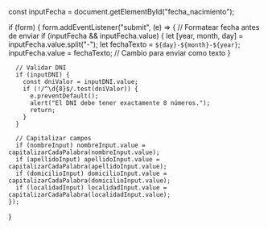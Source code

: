  const inputFecha = document.getElementById("fecha_nacimiento");

 if (form) {
    form.addEventListener("submit", (e) => {
      // Formatear fecha antes de enviar
      if (inputFecha && inputFecha.value) {
        let [year, month, day] = inputFecha.value.split("-");
        let fechaTexto = `${day}-${month}-${year}`;
        inputFecha.value = fechaTexto;  // Cambio para enviar como texto
      }

      // Validar DNI
      if (inputDNI) {
        const dniValor = inputDNI.value;
        if (!/^\d{8}$/.test(dniValor)) {
          e.preventDefault();
          alert("El DNI debe tener exactamente 8 números.");
          return;
        }
      }

      // Capitalizar campos
      if (nombreInput) nombreInput.value = capitalizarCadaPalabra(nombreInput.value);
      if (apellidoInput) apellidoInput.value = capitalizarCadaPalabra(apellidoInput.value);
      if (domicilioInput) domicilioInput.value = capitalizarCadaPalabra(domicilioInput.value);
      if (localidadInput) localidadInput.value = capitalizarCadaPalabra(localidadInput.value);
    });
  }